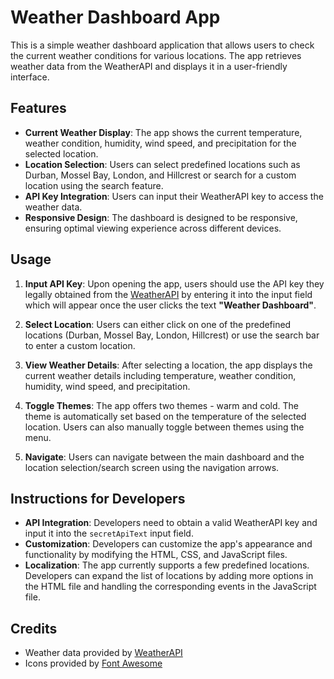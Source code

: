 # Weather Dashboard App

This is a simple weather dashboard application that allows users to check the current weather conditions for various locations. The app retrieves weather data from the WeatherAPI and displays it in a user-friendly interface.

## Features

- **Current Weather Display**: The app shows the current temperature, weather condition, humidity, wind speed, and precipitation for the selected location.
- **Location Selection**: Users can select predefined locations such as Durban, Mossel Bay, London, and Hillcrest or search for a custom location using the search feature.
- **API Key Integration**: Users can input their WeatherAPI key to access the weather data.
- **Responsive Design**: The dashboard is designed to be responsive, ensuring optimal viewing experience across different devices.

## Usage

1. **Input API Key**: Upon opening the app, users should use the API key they legally obtained from the [WeatherAPI](https://www.weatherapi.com/) by entering it into the input field which will appear once the user clicks the text **"Weather Dashboard"**.

2. **Select Location**: Users can either click on one of the predefined locations (Durban, Mossel Bay, London, Hillcrest) or use the search bar to enter a custom location.

3. **View Weather Details**: After selecting a location, the app displays the current weather details including temperature, weather condition, humidity, wind speed, and precipitation.

4. **Toggle Themes**: The app offers two themes - warm and cold. The theme is automatically set based on the temperature of the selected location. Users can also manually toggle between themes using the menu.

5. **Navigate**: Users can navigate between the main dashboard and the location selection/search screen using the navigation arrows.

## Instructions for Developers

- **API Integration**: Developers need to obtain a valid WeatherAPI key and input it into the `secretApiText` input field.
- **Customization**: Developers can customize the app's appearance and functionality by modifying the HTML, CSS, and JavaScript files.
- **Localization**: The app currently supports a few predefined locations. Developers can expand the list of locations by adding more options in the HTML file and handling the corresponding events in the JavaScript file.

## Credits

- Weather data provided by [WeatherAPI](https://www.weatherapi.com/)
- Icons provided by [Font Awesome](https://fontawesome.com/)
